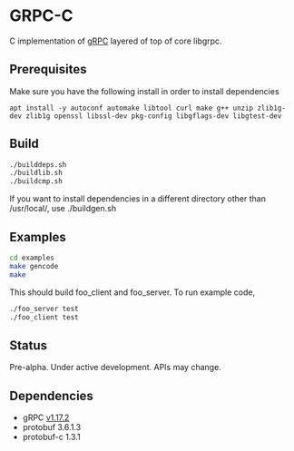 # GRPC-C

C implementation of [gRPC](http://www.grpc.io/) layered of top of core libgrpc. 

## Prerequisites

Make sure you have the following install in order to install dependencies

```
apt install -y autoconf automake libtool curl make g++ unzip zlib1g-dev zlib1g openssl libssl-dev pkg-config libgflags-dev libgtest-dev
```

## Build

```sh
./builddeps.sh
./buildlib.sh
./buildcmp.sh
```

If you want to install dependencies in a different directory other than /usr/local/, use ./buildgen.sh <your-prefix>


## Examples

```sh
cd examples
make gencode
make
```

This should build foo_client and foo_server. To run example code, 

```sh
./foo_server test
./foo_client test
```

## Status

Pre-alpha. Under active development. APIs may change.

## Dependencies

- gRPC [v1.17.2](https://github.com/grpc/grpc/releases/tag/v1.17.2)
- protobuf 3.6.1.3
- protobuf-c 1.3.1
